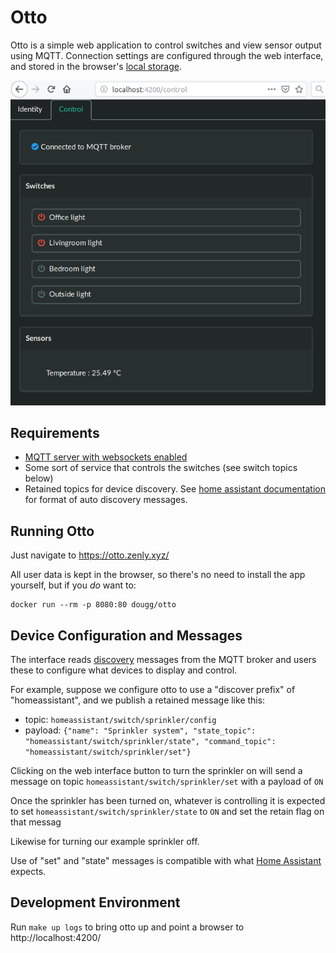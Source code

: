 # Otto

Otto is a simple web application to control switches and view sensor output using MQTT. Connection settings are configured through the web interface, and stored in the browser's [local storage](https://developer.mozilla.org/en-US/docs/Web/API/Web_Storage_API).

![screenshot](https://raw.githubusercontent.com/douglas-gibbons/mqtt-toys/master/otto/screenshot.png)

## Requirements

* [MQTT server with websockets enabled](http://www.steves-internet-guide.com/mqtt-websockets/)
* Some sort of service that controls the switches (see switch topics below)
* Retained topics for device discovery. See [home assistant documentation](https://www.home-assistant.io/docs/mqtt/discovery/) for format of auto discovery messages.

## Running Otto

Just navigate to https://otto.zenly.xyz/

All user data is kept in the browser, so there's no need to install the app yourself, but if you _do_ want to:

```
docker run --rm -p 8080:80 dougg/otto
```

## Device Configuration and Messages

The interface reads [discovery](https://www.home-assistant.io/docs/mqtt/discovery/) messages from the MQTT broker and users these to configure what devices to display and control.

For example, suppose we configure otto to use a "discover prefix" of "homeassistant", and we publish a retained message like this:

* topic: `homeassistant/switch/sprinkler/config`
* payload: `{"name": "Sprinkler system", "state_topic": "homeassistant/switch/sprinkler/state", "command_topic": "homeassistant/switch/sprinkler/set"}`

Clicking on the web interface button to turn the sprinkler on will send a message on topic `homeassistant/switch/sprinkler/set` with a payload of `ON`

Once the sprinkler has been turned on, whatever is controlling it is expected to set `homeassistant/switch/sprinkler/state` to `ON` and set the retain flag on that messag

Likewise for turning our example sprinkler off.

Use of "set" and "state" messages is compatible with what [Home Assistant](https://www.home-assistant.io/components/switch.mqtt/) expects.

## Development Environment

Run `make up logs` to bring otto up and point a browser to http://localhost:4200/
